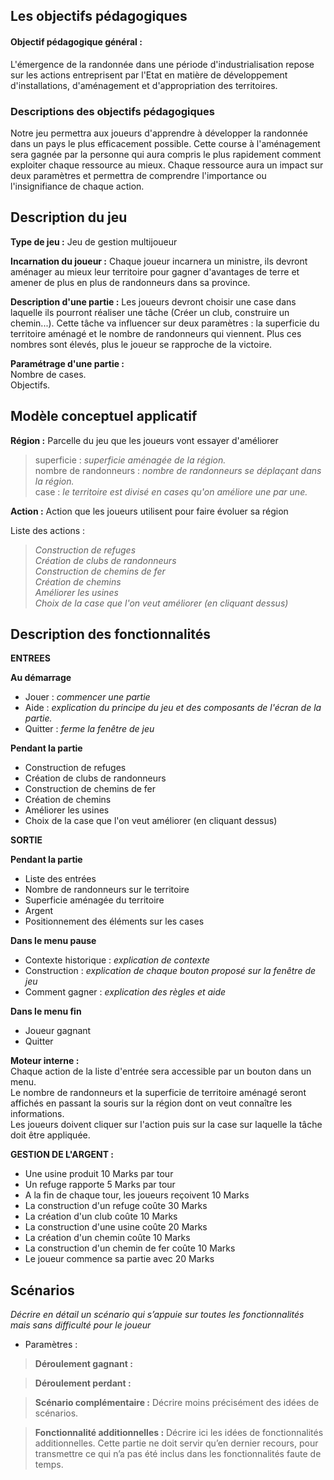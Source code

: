 ## Les objectifs pédagogiques
#### Objectif pédagogique général :
 
L'émergence de la randonnée dans une période d'industrialisation repose sur les actions entreprisent par l'Etat en matière de développement d'installations, d'aménagement et d'appropriation des territoires.
 
### Descriptions des objectifs pédagogiques 
 
Notre jeu permettra aux joueurs d'apprendre à développer la randonnée dans un pays le plus efficacement possible. Cette course à l'aménagement sera gagnée par la personne qui aura compris le plus rapidement comment exploiter chaque ressource au mieux. Chaque ressource aura un impact sur deux paramètres et permettra de comprendre l'importance ou l'insignifiance de chaque action. 
 
## Description du jeu 
 
**Type de jeu :**  Jeu de gestion multijoueur
 
**Incarnation du joueur :** Chaque joueur incarnera un ministre, ils devront aménager au mieux leur territoire pour gagner d'avantages de terre et amener de plus en plus de randonneurs dans sa province.
 
**Description d'une partie :**
Les joueurs devront choisir une case dans laquelle ils pourront réaliser une tâche (Créer un club, construire un chemin...). Cette tâche va influencer sur deux paramètres : la superficie du territoire aménagé et le nombre de randonneurs qui viennent. Plus ces nombres sont élevés, plus le joueur se rapproche de la victoire. 
 
**Paramétrage d'une partie :** <br>
Nombre de cases. <br>
Objectifs.
 
## Modèle conceptuel applicatif 
 
**Région :** Parcelle du jeu que les joueurs vont essayer d'améliorer
> superficie : _superficie aménagée de la région._<br>
> nombre de randonneurs : _nombre de randonneurs se déplaçant dans la région._<br>
> case : _le territoire est divisé en cases qu'on améliore une par une._ 
 
**Action :** Action que les joueurs utilisent pour faire évoluer sa région <br>
 
Liste des actions : 
> _Construction de refuges_<br>
> _Création de clubs de randonneurs_<br>
> _Construction de chemins de fer_<br>
> _Création de chemins_<br>
> _Améliorer les usines_<br>
>_Choix de la case que l'on veut améliorer (en cliquant dessus)_
 
 
## Description des fonctionnalités
 
**ENTREES**  
 
**Au démarrage**
- Jouer : _commencer une partie_
- Aide : _explication du principe du jeu et des composants de l'écran de la partie._
- Quitter : _ferme la fenêtre de jeu_
 
 
**Pendant la partie**
 - Construction de refuges
 - Création de clubs de randonneurs
 - Construction de chemins de fer
 - Création de chemins
 - Améliorer les usines
 - Choix de la case que l'on veut améliorer (en cliquant dessus)
 
**SORTIE**  
 
**Pendant la partie**
 - Liste des entrées
 - Nombre de randonneurs sur le territoire
 - Superficie aménagée du territoire
 - Argent
 - Positionnement des éléments sur les cases 
 
 **Dans le menu pause**
 - Contexte historique : _explication de contexte_
 - Construction : _explication de chaque bouton proposé sur la fenêtre de jeu_
 - Comment gagner : _explication des règles et aide_
 
  **Dans le menu fin**
  - Joueur gagnant
  - Quitter
 
 
**Moteur interne :** <br>
Chaque action de la liste d'entrée sera accessible par un bouton dans un menu. <br>
Le nombre de randonneurs et la superficie de territoire aménagé seront affichés en passant la souris sur la région dont on veut connaître les informations.<br>
Les joueurs doivent cliquer sur l'action puis sur la case sur laquelle la tâche doit être appliquée.
 
 
 **GESTION DE L'ARGENT :** 
 - Une usine produit 10 Marks par tour
 - Un refuge rapporte 5 Marks par tour
 - A la fin de chaque tour, les joueurs reçoivent 10 Marks
 - La construction d'un refuge coûte 30 Marks
 - La création d'un club coûte 10 Marks
 - La construction d'une usine coûte 20 Marks
 - La création d'un chemin coûte 10 Marks
 - La construction d'un chemin de fer coûte 10 Marks
 - Le joueur commence sa partie avec 20 Marks
 
 
 
## Scénarios 
*Décrire en détail un scénario qui s’appuie sur toutes les fonctionnalités mais sans difficulté pour le joueur*
 
- Paramètres : 
 
>**Déroulement gagnant :**
 
>**Déroulement perdant :**
 
>**Scénario complémentaire :** Décrire moins précisément des idées de scénarios.
 
>**Fonctionnalité additionnelles :** Décrire ici les idées de fonctionnalités additionnelles. Cette partie ne doit servir qu’en dernier recours, pour transmettre ce qui n’a pas été inclus dans les fonctionnalités faute de temps.
 
 
 
 
 
 
 

